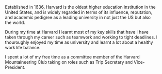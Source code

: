 <p class="quote">Established in 1636, Harvard is the oldest higher education institution in the United States, and is widely regarded in terms of its influence, reputation, and academic pedigree as a leading university in not just the US but also the world. </p>

During my time at Harvard I learnt most of my key skills that have I have taken through my career such as teamwork and working to tight deadlines. I thouroughly enjoyed my time as university and learnt a lot about a healthy work life balance.

I spent a lot of my free time as a committee member of the Harvard Mountaineering Club taking on roles such as Trip Secretary and Vice-President.
